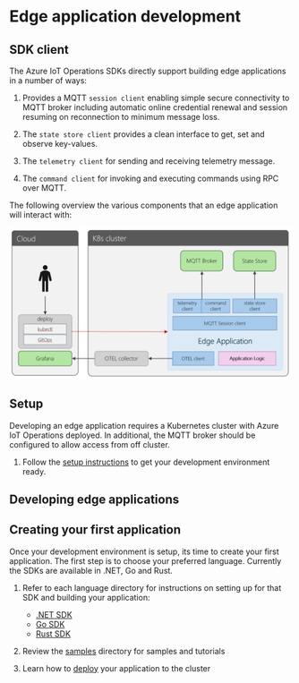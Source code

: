 # Edge application development

## SDK client

The Azure IoT Operations SDKs directly support building edge applications in a number of ways:

1. Provides a MQTT `session client` enabling simple secure connectivity to MQTT broker including automatic online credential renewal and session resuming on reconnection to minimum message loss.

1. The `state store client` provides a clean interface to get, set and observe key-values.

1. The `telemetry client` for sending and receiving telemetry message.

1. The `command client` for invoking and executing commands using RPC over MQTT.

The following overview the various components that an edge application will interact with:

![alt text](images/edge-applications.png)

## Setup

Developing an edge application requires a Kubernetes cluster with Azure IoT Operations deployed. In additional, the MQTT broker should be configured to allow access from off cluster.

1. Follow the [setup instructions](../setup.md) to get your development environment ready.

## Developing edge applications



## Creating your first application

Once your development environment is setup, its time to create your first application. The first step is to choose your preferred language. Currently the SDKs are available in .NET, Go and Rust.

1. Refer to each language directory for instructions on setting up for that SDK and building your application:

   * [.NET SDK](/dotnet)
   * [Go SDK](/go)
   * [Rust SDK](/rust)

1. Review the [samples](/samples) directory for samples and tutorials

1. Learn how to [deploy](deploy.md) your application to the cluster